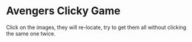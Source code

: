 # Avengers Clicky Game

Click on the images, they will re-locate, try to get them all without clicking the same one twice. 


